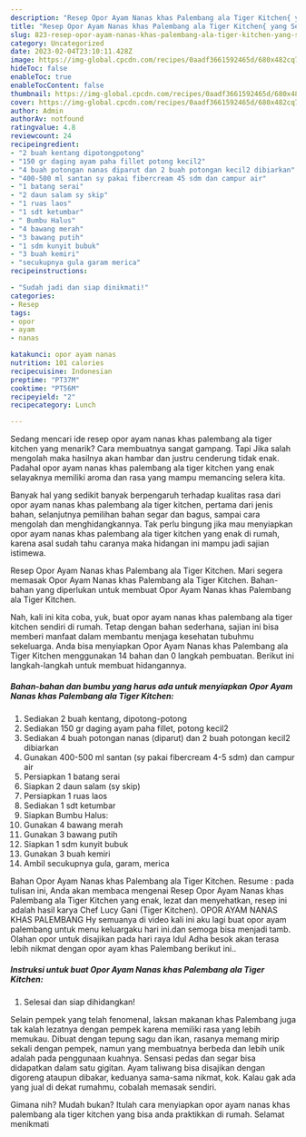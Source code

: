 ```yaml
---
description: "Resep Opor Ayam Nanas khas Palembang ala Tiger Kitchen{ yang Sempurna,  Menu Buat lebaran"
title: "Resep Opor Ayam Nanas khas Palembang ala Tiger Kitchen{ yang Sempurna,  Menu Buat lebaran"
slug: 823-resep-opor-ayam-nanas-khas-palembang-ala-tiger-kitchen-yang-sempurna-menu-buat-lebaran
category: Uncategorized
date: 2023-02-04T23:10:11.428Z
image: https://img-global.cpcdn.com/recipes/0aadf3661592465d/680x482cq70/opor-ayam-nanas-khas-palembang-ala-tiger-kitchen-foto-resep-utama.jpg
hideToc: false
enableToc: true
enableTocContent: false
thumbnail: https://img-global.cpcdn.com/recipes/0aadf3661592465d/680x482cq70/opor-ayam-nanas-khas-palembang-ala-tiger-kitchen-foto-resep-utama.jpg
cover: https://img-global.cpcdn.com/recipes/0aadf3661592465d/680x482cq70/opor-ayam-nanas-khas-palembang-ala-tiger-kitchen-foto-resep-utama.jpg
author: Admin
authorAv: notfound
ratingvalue: 4.8
reviewcount: 24
recipeingredient:
- "2 buah kentang dipotongpotong"
- "150 gr daging ayam paha fillet potong kecil2"
- "4 buah potongan nanas diparut dan 2 buah potongan kecil2 dibiarkan"
- "400-500 ml santan sy pakai fibercream 45 sdm dan campur air"
- "1 batang serai"
- "2 daun salam sy skip"
- "1 ruas laos"
- "1 sdt ketumbar"
- " Bumbu Halus"
- "4 bawang merah"
- "3 bawang putih"
- "1 sdm kunyit bubuk"
- "3 buah kemiri"
- "secukupnya gula garam merica"
recipeinstructions:

- "Sudah jadi dan siap dinikmati!"
categories:
- Resep
tags:
- opor
- ayam
- nanas

katakunci: opor ayam nanas 
nutrition: 101 calories
recipecuisine: Indonesian
preptime: "PT37M"
cooktime: "PT56M"
recipeyield: "2"
recipecategory: Lunch

---
```



Sedang mencari ide resep opor ayam nanas khas palembang ala tiger kitchen yang menarik? Cara membuatnya sangat gampang. Tapi Jika salah mengolah maka hasilnya akan hambar dan justru cenderung tidak enak. Padahal opor ayam nanas khas palembang ala tiger kitchen yang enak selayaknya memiliki aroma dan rasa yang mampu memancing selera kita.


Banyak hal yang sedikit banyak berpengaruh terhadap kualitas rasa dari opor ayam nanas khas palembang ala tiger kitchen, pertama dari jenis bahan, selanjutnya pemilihan bahan segar dan bagus, sampai cara mengolah dan menghidangkannya. Tak perlu bingung jika mau menyiapkan opor ayam nanas khas palembang ala tiger kitchen yang enak di rumah, karena asal sudah tahu caranya maka hidangan ini mampu jadi sajian istimewa.

Resep Opor Ayam Nanas khas Palembang ala Tiger Kitchen. Mari segera memasak Opor Ayam Nanas khas Palembang ala Tiger Kitchen. Bahan-bahan yang diperlukan untuk membuat Opor Ayam Nanas khas Palembang ala Tiger Kitchen.


Nah, kali ini kita coba, yuk, buat opor ayam nanas khas palembang ala tiger kitchen sendiri di rumah. Tetap dengan bahan sederhana, sajian ini bisa memberi manfaat dalam membantu menjaga kesehatan tubuhmu sekeluarga. Anda bisa menyiapkan Opor Ayam Nanas khas Palembang ala Tiger Kitchen menggunakan 14 bahan dan 0 langkah pembuatan. Berikut ini langkah-langkah untuk membuat hidangannya.

<!--inarticleads1-->

##### Bahan-bahan dan bumbu yang harus ada untuk menyiapkan Opor Ayam Nanas khas Palembang ala Tiger Kitchen:

1. Sediakan 2 buah kentang, dipotong-potong
1. Sediakan 150 gr daging ayam paha fillet, potong kecil2
1. Sediakan 4 buah potongan nanas (diparut) dan 2 buah potongan kecil2 dibiarkan
1. Gunakan 400-500 ml santan (sy pakai fibercream 4-5 sdm) dan campur air
1. Persiapkan 1 batang serai
1. Siapkan 2 daun salam (sy skip)
1. Persiapkan 1 ruas laos
1. Sediakan 1 sdt ketumbar
1. Siapkan  Bumbu Halus:
1. Gunakan 4 bawang merah
1. Gunakan 3 bawang putih
1. Siapkan 1 sdm kunyit bubuk
1. Gunakan 3 buah kemiri
1. Ambil secukupnya gula, garam, merica


Bahan Opor Ayam Nanas khas Palembang ala Tiger Kitchen. Resume : pada tulisan ini, Anda akan membaca mengenai Resep Opor Ayam Nanas khas Palembang ala Tiger Kitchen yang enak, lezat dan menyehatkan, resep ini adalah hasil karya Chef Lucy Gani (Tiger Kitchen). OPOR AYAM NANAS KHAS PALEMBANG Hy semuanya di video kali ini aku lagi buat opor ayam palembang untuk menu keluargaku hari ini.dan semoga bisa menjadi tamb. Olahan opor untuk disajikan pada hari raya Idul Adha besok akan terasa lebih nikmat dengan opor ayam khas Palembang berikut ini.. 

<!--inarticleads2-->

##### Instruksi untuk buat Opor Ayam Nanas khas Palembang ala Tiger Kitchen:


1. Selesai dan siap dihidangkan!

Selain pempek yang telah fenomenal, laksan makanan khas Palembang juga tak kalah lezatnya dengan pempek karena memiliki rasa yang lebih memukau. Dibuat dengan tepung sagu dan ikan, rasanya memang mirip sekali dengan pempek, namun yang membuatnya berbeda dan lebih unik adalah pada penggunaan kuahnya. Sensasi pedas dan segar bisa didapatkan dalam satu gigitan. Ayam taliwang bisa disajikan dengan digoreng ataupun dibakar, keduanya sama-sama nikmat, kok. Kalau gak ada yang jual di dekat rumahmu, cobalah memasak sendiri. 

Gimana nih? Mudah bukan? Itulah cara menyiapkan opor ayam nanas khas palembang ala tiger kitchen yang bisa anda praktikkan di rumah. Selamat menikmati

